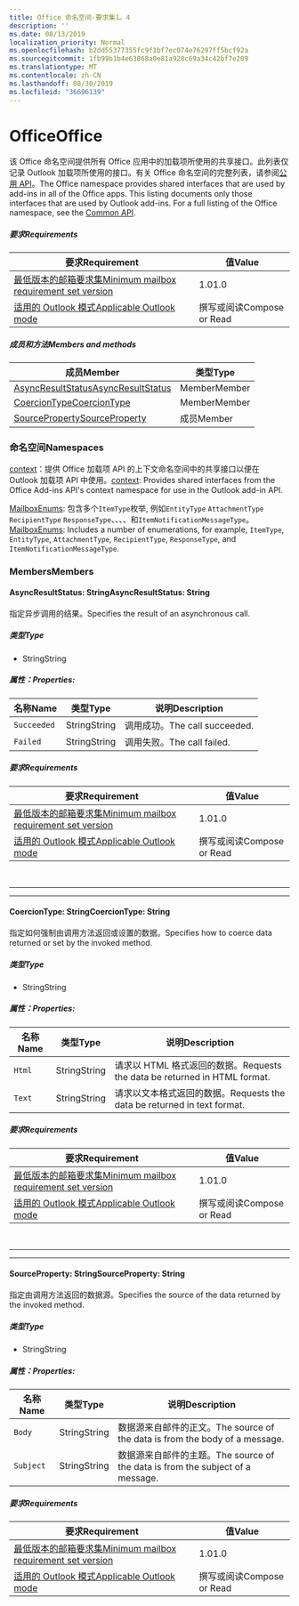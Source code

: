 ```yaml
---
title: Office 命名空间-要求集1。4
description: ''
ms.date: 08/13/2019
localization_priority: Normal
ms.openlocfilehash: b2dd55377355fc9f1bf7ec074e76297ff5bcf92a
ms.sourcegitcommit: 1fb99b1b4e63868a0e81a928c69a34c42bf7e209
ms.translationtype: MT
ms.contentlocale: zh-CN
ms.lasthandoff: 08/30/2019
ms.locfileid: "36696139"
---
```

# <a name="office"></a><span data-ttu-id="6e93b-102">Office</span><span class="sxs-lookup"><span data-stu-id="6e93b-102">Office</span></span>

<span data-ttu-id="6e93b-p101">该 Office 命名空间提供所有 Office 应用中的加载项所使用的共享接口。此列表仅记录 Outlook 加载项所使用的接口。有关 Office 命名空间的完整列表，请参阅[公用 API](/javascript/api/office)。</span><span class="sxs-lookup"><span data-stu-id="6e93b-p101">The Office namespace provides shared interfaces that are used by add-ins in all of the Office apps. This listing documents only those interfaces that are used by Outlook add-ins. For a full listing of the Office namespace, see the [Common API](/javascript/api/office).</span></span>

##### <a name="requirements"></a><span data-ttu-id="6e93b-105">要求</span><span class="sxs-lookup"><span data-stu-id="6e93b-105">Requirements</span></span>

|<span data-ttu-id="6e93b-106">要求</span><span class="sxs-lookup"><span data-stu-id="6e93b-106">Requirement</span></span>| <span data-ttu-id="6e93b-107">值</span><span class="sxs-lookup"><span data-stu-id="6e93b-107">Value</span></span>|
|---|---|
|[<span data-ttu-id="6e93b-108">最低版本的邮箱要求集</span><span class="sxs-lookup"><span data-stu-id="6e93b-108">Minimum mailbox requirement set version</span></span>](/office/dev/add-ins/reference/requirement-sets/outlook-api-requirement-sets)| <span data-ttu-id="6e93b-109">1.0</span><span class="sxs-lookup"><span data-stu-id="6e93b-109">1.0</span></span>|
|[<span data-ttu-id="6e93b-110">适用的 Outlook 模式</span><span class="sxs-lookup"><span data-stu-id="6e93b-110">Applicable Outlook mode</span></span>](/outlook/add-ins/#extension-points)| <span data-ttu-id="6e93b-111">撰写或阅读</span><span class="sxs-lookup"><span data-stu-id="6e93b-111">Compose or Read</span></span>|

##### <a name="members-and-methods"></a><span data-ttu-id="6e93b-112">成员和方法</span><span class="sxs-lookup"><span data-stu-id="6e93b-112">Members and methods</span></span>

| <span data-ttu-id="6e93b-113">成员</span><span class="sxs-lookup"><span data-stu-id="6e93b-113">Member</span></span> | <span data-ttu-id="6e93b-114">类型</span><span class="sxs-lookup"><span data-stu-id="6e93b-114">Type</span></span> |
|--------|------|
| [<span data-ttu-id="6e93b-115">AsyncResultStatus</span><span class="sxs-lookup"><span data-stu-id="6e93b-115">AsyncResultStatus</span></span>](#asyncresultstatus-string) | <span data-ttu-id="6e93b-116">Member</span><span class="sxs-lookup"><span data-stu-id="6e93b-116">Member</span></span> |
| [<span data-ttu-id="6e93b-117">CoercionType</span><span class="sxs-lookup"><span data-stu-id="6e93b-117">CoercionType</span></span>](#coerciontype-string) | <span data-ttu-id="6e93b-118">Member</span><span class="sxs-lookup"><span data-stu-id="6e93b-118">Member</span></span> |
| [<span data-ttu-id="6e93b-119">SourceProperty</span><span class="sxs-lookup"><span data-stu-id="6e93b-119">SourceProperty</span></span>](#sourceproperty-string) | <span data-ttu-id="6e93b-120">成员</span><span class="sxs-lookup"><span data-stu-id="6e93b-120">Member</span></span> |

### <a name="namespaces"></a><span data-ttu-id="6e93b-121">命名空间</span><span class="sxs-lookup"><span data-stu-id="6e93b-121">Namespaces</span></span>

<span data-ttu-id="6e93b-122">[context](Office.context.md)：提供 Office 加载项 API 的上下文命名空间中的共享接口以便在 Outlook 加载项 API 中使用。</span><span class="sxs-lookup"><span data-stu-id="6e93b-122">[context](Office.context.md): Provides shared interfaces from the Office Add-ins API's context namespace for use in the Outlook add-in API.</span></span>

<span data-ttu-id="6e93b-123">[MailboxEnums](/javascript/api/outlook/office.mailboxenums.attachmenttype?view=outlook-js-1.4): 包含多个`ItemType`枚举, 例如`EntityType` `AttachmentType` `RecipientType` `ResponseType`、、、、和`ItemNotificationMessageType`。</span><span class="sxs-lookup"><span data-stu-id="6e93b-123">[MailboxEnums](/javascript/api/outlook/office.mailboxenums.attachmenttype?view=outlook-js-1.4): Includes a number of enumerations, for example, `ItemType`, `EntityType`, `AttachmentType`, `RecipientType`, `ResponseType`, and `ItemNotificationMessageType`.</span></span>

### <a name="members"></a><span data-ttu-id="6e93b-124">Members</span><span class="sxs-lookup"><span data-stu-id="6e93b-124">Members</span></span>

#### <a name="asyncresultstatus-string"></a><span data-ttu-id="6e93b-125">AsyncResultStatus: String</span><span class="sxs-lookup"><span data-stu-id="6e93b-125">AsyncResultStatus: String</span></span>

<span data-ttu-id="6e93b-126">指定异步调用的结果。</span><span class="sxs-lookup"><span data-stu-id="6e93b-126">Specifies the result of an asynchronous call.</span></span>

##### <a name="type"></a><span data-ttu-id="6e93b-127">类型</span><span class="sxs-lookup"><span data-stu-id="6e93b-127">Type</span></span>

*   <span data-ttu-id="6e93b-128">String</span><span class="sxs-lookup"><span data-stu-id="6e93b-128">String</span></span>

##### <a name="properties"></a><span data-ttu-id="6e93b-129">属性：</span><span class="sxs-lookup"><span data-stu-id="6e93b-129">Properties:</span></span>

|<span data-ttu-id="6e93b-130">名称</span><span class="sxs-lookup"><span data-stu-id="6e93b-130">Name</span></span>| <span data-ttu-id="6e93b-131">类型</span><span class="sxs-lookup"><span data-stu-id="6e93b-131">Type</span></span>| <span data-ttu-id="6e93b-132">说明</span><span class="sxs-lookup"><span data-stu-id="6e93b-132">Description</span></span>|
|---|---|---|
|`Succeeded`| <span data-ttu-id="6e93b-133">String</span><span class="sxs-lookup"><span data-stu-id="6e93b-133">String</span></span>|<span data-ttu-id="6e93b-134">调用成功。</span><span class="sxs-lookup"><span data-stu-id="6e93b-134">The call succeeded.</span></span>|
|`Failed`| <span data-ttu-id="6e93b-135">String</span><span class="sxs-lookup"><span data-stu-id="6e93b-135">String</span></span>|<span data-ttu-id="6e93b-136">调用失败。</span><span class="sxs-lookup"><span data-stu-id="6e93b-136">The call failed.</span></span>|

##### <a name="requirements"></a><span data-ttu-id="6e93b-137">要求</span><span class="sxs-lookup"><span data-stu-id="6e93b-137">Requirements</span></span>

|<span data-ttu-id="6e93b-138">要求</span><span class="sxs-lookup"><span data-stu-id="6e93b-138">Requirement</span></span>| <span data-ttu-id="6e93b-139">值</span><span class="sxs-lookup"><span data-stu-id="6e93b-139">Value</span></span>|
|---|---|
|[<span data-ttu-id="6e93b-140">最低版本的邮箱要求集</span><span class="sxs-lookup"><span data-stu-id="6e93b-140">Minimum mailbox requirement set version</span></span>](/office/dev/add-ins/reference/requirement-sets/outlook-api-requirement-sets)| <span data-ttu-id="6e93b-141">1.0</span><span class="sxs-lookup"><span data-stu-id="6e93b-141">1.0</span></span>|
|[<span data-ttu-id="6e93b-142">适用的 Outlook 模式</span><span class="sxs-lookup"><span data-stu-id="6e93b-142">Applicable Outlook mode</span></span>](/outlook/add-ins/#extension-points)| <span data-ttu-id="6e93b-143">撰写或阅读</span><span class="sxs-lookup"><span data-stu-id="6e93b-143">Compose or Read</span></span>|

<br>

---
---

#### <a name="coerciontype-string"></a><span data-ttu-id="6e93b-144">CoercionType: String</span><span class="sxs-lookup"><span data-stu-id="6e93b-144">CoercionType: String</span></span>

<span data-ttu-id="6e93b-145">指定如何强制由调用方法返回或设置的数据。</span><span class="sxs-lookup"><span data-stu-id="6e93b-145">Specifies how to coerce data returned or set by the invoked method.</span></span>

##### <a name="type"></a><span data-ttu-id="6e93b-146">类型</span><span class="sxs-lookup"><span data-stu-id="6e93b-146">Type</span></span>

*   <span data-ttu-id="6e93b-147">String</span><span class="sxs-lookup"><span data-stu-id="6e93b-147">String</span></span>

##### <a name="properties"></a><span data-ttu-id="6e93b-148">属性：</span><span class="sxs-lookup"><span data-stu-id="6e93b-148">Properties:</span></span>

|<span data-ttu-id="6e93b-149">名称</span><span class="sxs-lookup"><span data-stu-id="6e93b-149">Name</span></span>| <span data-ttu-id="6e93b-150">类型</span><span class="sxs-lookup"><span data-stu-id="6e93b-150">Type</span></span>| <span data-ttu-id="6e93b-151">说明</span><span class="sxs-lookup"><span data-stu-id="6e93b-151">Description</span></span>|
|---|---|---|
|`Html`| <span data-ttu-id="6e93b-152">String</span><span class="sxs-lookup"><span data-stu-id="6e93b-152">String</span></span>|<span data-ttu-id="6e93b-153">请求以 HTML 格式返回的数据。</span><span class="sxs-lookup"><span data-stu-id="6e93b-153">Requests the data be returned in HTML format.</span></span>|
|`Text`| <span data-ttu-id="6e93b-154">String</span><span class="sxs-lookup"><span data-stu-id="6e93b-154">String</span></span>|<span data-ttu-id="6e93b-155">请求以文本格式返回的数据。</span><span class="sxs-lookup"><span data-stu-id="6e93b-155">Requests the data be returned in text format.</span></span>|

##### <a name="requirements"></a><span data-ttu-id="6e93b-156">要求</span><span class="sxs-lookup"><span data-stu-id="6e93b-156">Requirements</span></span>

|<span data-ttu-id="6e93b-157">要求</span><span class="sxs-lookup"><span data-stu-id="6e93b-157">Requirement</span></span>| <span data-ttu-id="6e93b-158">值</span><span class="sxs-lookup"><span data-stu-id="6e93b-158">Value</span></span>|
|---|---|
|[<span data-ttu-id="6e93b-159">最低版本的邮箱要求集</span><span class="sxs-lookup"><span data-stu-id="6e93b-159">Minimum mailbox requirement set version</span></span>](/office/dev/add-ins/reference/requirement-sets/outlook-api-requirement-sets)| <span data-ttu-id="6e93b-160">1.0</span><span class="sxs-lookup"><span data-stu-id="6e93b-160">1.0</span></span>|
|[<span data-ttu-id="6e93b-161">适用的 Outlook 模式</span><span class="sxs-lookup"><span data-stu-id="6e93b-161">Applicable Outlook mode</span></span>](/outlook/add-ins/#extension-points)| <span data-ttu-id="6e93b-162">撰写或阅读</span><span class="sxs-lookup"><span data-stu-id="6e93b-162">Compose or Read</span></span>|

<br>

---
---

#### <a name="sourceproperty-string"></a><span data-ttu-id="6e93b-163">SourceProperty: String</span><span class="sxs-lookup"><span data-stu-id="6e93b-163">SourceProperty: String</span></span>

<span data-ttu-id="6e93b-164">指定由调用方法返回的数据源。</span><span class="sxs-lookup"><span data-stu-id="6e93b-164">Specifies the source of the data returned by the invoked method.</span></span>

##### <a name="type"></a><span data-ttu-id="6e93b-165">类型</span><span class="sxs-lookup"><span data-stu-id="6e93b-165">Type</span></span>

*   <span data-ttu-id="6e93b-166">String</span><span class="sxs-lookup"><span data-stu-id="6e93b-166">String</span></span>

##### <a name="properties"></a><span data-ttu-id="6e93b-167">属性：</span><span class="sxs-lookup"><span data-stu-id="6e93b-167">Properties:</span></span>

|<span data-ttu-id="6e93b-168">名称</span><span class="sxs-lookup"><span data-stu-id="6e93b-168">Name</span></span>| <span data-ttu-id="6e93b-169">类型</span><span class="sxs-lookup"><span data-stu-id="6e93b-169">Type</span></span>| <span data-ttu-id="6e93b-170">说明</span><span class="sxs-lookup"><span data-stu-id="6e93b-170">Description</span></span>|
|---|---|---|
|`Body`| <span data-ttu-id="6e93b-171">String</span><span class="sxs-lookup"><span data-stu-id="6e93b-171">String</span></span>|<span data-ttu-id="6e93b-172">数据源来自邮件的正文。</span><span class="sxs-lookup"><span data-stu-id="6e93b-172">The source of the data is from the body of a message.</span></span>|
|`Subject`| <span data-ttu-id="6e93b-173">String</span><span class="sxs-lookup"><span data-stu-id="6e93b-173">String</span></span>|<span data-ttu-id="6e93b-174">数据源来自邮件的主题。</span><span class="sxs-lookup"><span data-stu-id="6e93b-174">The source of the data is from the subject of a message.</span></span>|

##### <a name="requirements"></a><span data-ttu-id="6e93b-175">要求</span><span class="sxs-lookup"><span data-stu-id="6e93b-175">Requirements</span></span>

|<span data-ttu-id="6e93b-176">要求</span><span class="sxs-lookup"><span data-stu-id="6e93b-176">Requirement</span></span>| <span data-ttu-id="6e93b-177">值</span><span class="sxs-lookup"><span data-stu-id="6e93b-177">Value</span></span>|
|---|---|
|[<span data-ttu-id="6e93b-178">最低版本的邮箱要求集</span><span class="sxs-lookup"><span data-stu-id="6e93b-178">Minimum mailbox requirement set version</span></span>](/office/dev/add-ins/reference/requirement-sets/outlook-api-requirement-sets)| <span data-ttu-id="6e93b-179">1.0</span><span class="sxs-lookup"><span data-stu-id="6e93b-179">1.0</span></span>|
|[<span data-ttu-id="6e93b-180">适用的 Outlook 模式</span><span class="sxs-lookup"><span data-stu-id="6e93b-180">Applicable Outlook mode</span></span>](/outlook/add-ins/#extension-points)| <span data-ttu-id="6e93b-181">撰写或阅读</span><span class="sxs-lookup"><span data-stu-id="6e93b-181">Compose or Read</span></span>|
